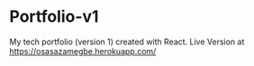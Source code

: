 # Portfolio-v1
My tech portfolio (version 1) created with React.
Live Version at https://osasazamegbe.herokuapp.com/
